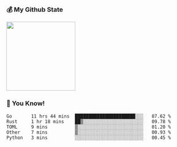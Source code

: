 ### :moneybag: My Github State

<img height="180em" src="https://github-readme-stats.vercel.app/api?username=G-Asura&show_icons=true&hide_border=true&count_private=true&include_all_commits=true" />

### :pill: You Know!
<!--START_SECTION:waka-->
```text
Go       11 hrs 44 mins  ██████████████████████░░░   87.62 % 
Rust     1 hr 18 mins    ██▒░░░░░░░░░░░░░░░░░░░░░░   09.78 % 
TOML     9 mins          ▒░░░░░░░░░░░░░░░░░░░░░░░░   01.20 % 
Other    7 mins          ▒░░░░░░░░░░░░░░░░░░░░░░░░   00.93 % 
Python   3 mins          ░░░░░░░░░░░░░░░░░░░░░░░░░   00.45 % 
```
<!--END_SECTION:waka-->

<!--
**G-Asura/G-Asura** is a ✨ _special_ ✨ repository because its `README.md` (this file) appears on your GitHub profile.

Here are some ideas to get you started:

- 🔭 I’m currently working on ...
- 🌱 I’m currently learning ...
- 👯 I’m looking to collaborate on ...
- 🤔 I’m looking for help with ...
- 💬 Ask me about ...
- 📫 How to reach me: ...
- 😄 Pronouns: ...
- ⚡ Fun fact: ...
-->
